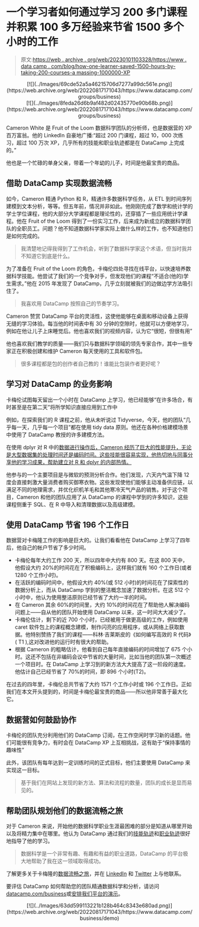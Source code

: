 # 一个学习者如何通过学习 200 多门课程并积累 100 多万经验来节省 1500 多个小时的工作

> 原文:[https://web . archive . org/web/20230101103328/https://www . data camp . com/blog/how-one-learner-saved-1500-hours-by-taking-200-courses-a massing-1000000-XP](https://web.archive.org/web/20230101103328/https://www.datacamp.com/blog/how-one-learner-saved-1500-hours-of-work-by-taking-200-courses-and-amassing-1000000-xp)

<center>[![](../Images/69cde52a5a46215706d7277a99dc561e.png)](https://web.archive.org/web/20220817171043/https://www.datacamp.com/groups/business)</center>

<center>[![](../Images/8feda26d6b9af482d02435770e90b68b.png)](https://web.archive.org/web/20220817171043/https://www.datacamp.com/groups/business)</center>

Cameron White 是 Fruit of the Loom 数据科学团队的分析师，也是数据营的 XP 百万富翁。他的 LinkedIn 自豪地广播:“超过 200 门课程，超过 10，000 次练习，超过 100 万次 XP，几乎所有的技能和职业轨迹都是在 DataCamp 上完成的。”

他也是一个忙碌的单身父亲，带着一个年幼的儿子，时间是他最宝贵的商品。

## 借助 DataCamp 实现数据流畅

如今，Cameron 精通 Python 和 R，精通许多数据科学任务，从 ETL 到时间序列建模到文本分析，等等。但五年前，情况并非如此。他刚刚完成了数学和统计学的学士学位课程，他的大部分大学课程都是理论性的，还穿插了一些应用统计学课程。他在 Fruit of the Loom 得到了一份实习工作，后来成为新成立的数据科学团队的全职员工。问题？他不知道数据科学家实际上做什么样的工作，也不知道他们是如何完成的。

> 我清楚地记得我得到了工作机会，听到了数据科学家这个术语，但当时我并不知道它到底是什么。

为了准备在 Fruit of the Loom 的角色，卡梅伦四处寻找在线平台，以快速培养数据科学技能。他尝试了我们的一个竞争对手，但发现他们的课程“不适合(他的)学生需求。”他在 2015 年发现了 DataCamp，几乎立刻就被我们的边做边学方法吸引住了。

> 我喜欢用 DataCamp 按照自己的节奏学习。

Cameron 赞赏 DataCamp 平台的灵活性，这使他能够在桌面和移动设备上获得无缝的学习体验。每当他的时间表中有 30 分钟的空隙时，他就可以方便地学习，例如在他让儿子上床睡觉后。他也喜欢我们的视频内容，认为它“很短，但很有用”

他也喜欢我们教学的质量——我们只与数据科学领域的领先专家合作，其中一些专家正在积极创建和维护 Cameron 每天使用的工具和软件包。

> 很多课程都是包的创作者自己教的！谁能比包装作者更好呢？

## 学习对 DataCamp 的业务影响

卡梅伦试图每天留出一个小时在 DataCamp 上学习，他已经能够“在许多场合，有时甚至是在第二天”将所学知识直接应用到工作中

例如，在探索我们的 R 课程之前，他从未听说过 Tidyverse，今天，他的团队“几乎每一天，几乎每一个项目”都在使用 tidy data 原则。他还在各种价格建模场景中使用了 DataCamp 教授的许多建模方法。

在使用 dplyr 对 R 中的[数据进行操作后，Cameron 经历了巨大的性能提升，无论是大型数据集的处理时间还是编码时间。这些技能很容易实现，他热切地与同事分享他的学习成果，帮助建立对 R 和 dplyr 的内部热情。](https://web.archive.org/web/20220817171043/https://www.datacamp.com/courses/data-manipulation-with-dplyr)

他参与的一个主要项目是与微软的预测分析合作。他们发现，六天内气温下降 12 度会直接刺激大量消费者购买御寒衣物。这些发现使他们能够主动准备供应链，以满足不同的地理需求，并优化织机羊毛和其他寒冷天气产品的销售。对于这个项目，Cameron 和他的团队应用了从 DataCamp 的课程中学到的许多知识，这些课程侧重于 SQL、在 R 中导入和清理数据以及高级建模。

## 使用 DataCamp 节省 196 个工作日

数据营对卡梅隆工作的影响是巨大的。让我们看看他在 DataCamp 上学习了四年后，他自己的帐户节省了多少时间。

*   卡梅伦每年大约工作 200 天，所以四年中大约有 800 天。在这 800 天中，他假设大约 20%的时间花在了积极编码上，这样我们就有 160 个工作日(或者 1280 个工作小时)。
*   在活跃的编码时间中，他假设大约 40%(或 512 小时)的时间花在了探索性的数据分析上，而从 DataCamp 学到的整洁概念加速了数据分析。在这 512 个小时中，他认为使用整洁原则已经节省了大约一半的时间。
*   在 Cameron 其余 60%的时间里，大约 10%的时间花在了帮助他人解决编码问题上——自从他的团队开始使用 DataCamp 以来，这一时间大大减少了。
*   卡梅伦估计，剩下的近 700 个小时，已经被用于做更高级的工作，例如使用 caret 软件包上的课程概念建模，制作闪亮的应用程序，或从网络上获取数据。他特别赞扬了我们的课程——科林·吉莱斯皮的《如何编写高效的 R 代码》( T1 ),这对改进他的运行时有很大的帮助。
*   根据 Cameron 的粗略估计，他看到自己每年直接编码的时间增加了 675 个小时。这还不包括在非编码会议中节省的大量时间，比如当他的团队第一次概述一个项目时。在 DataCamp 上学习到的新方法大大提高了这一阶段的速度。他估计自己已经节省了 70%的时间，即 896 个小时(T2)。

在过去的四年里，卡梅伦总共节省了大约 1571 个工作小时或 196 个工作日。正如我们在本文开头提到的，时间是卡梅伦最宝贵的商品——所以他非常善于最大化它。

## 数据营如何鼓励协作

卡梅伦的团队充分利用他们的 DataCamp 订阅，在工作空闲时学习新的话题。他们可能很有竞争力，有时会在 DataCamp XP 上互相挑战，这有助于“保持事情的趣味性”

此外，该团队有每年达到一定训练时间的正式目标，他们主要使用 DataCamp 来实现这一目标。

> 基于我们在网站上发现的新方法、算法和流程的数量，团队的成长是显而易见的。

## 帮助团队规划他们的数据流畅之旅

对于 Cameron 来说，开始他的数据科学职业生涯最困难的部分是知道从哪里开始以及将精力集中在哪里。他认为 DataCamp 通过我们的[技能轨迹](https://web.archive.org/web/20220817171043/https://www.datacamp.com/tracks/skill)和[职业轨迹](https://web.archive.org/web/20220817171043/https://www.datacamp.com/tracks/career)很好地指导了他的学习。

> 数据科学是一个非常有趣、有趣和有益的职业道路，DataCamp 的平台极大地帮助了我在这一领域取得成功。

了解更多关于卡梅隆的[数据流畅之旅](https://web.archive.org/web/20220817171043/https://www.datacamp.com/stories/cameron)，并在 [LinkedIn](https://web.archive.org/web/20220817171043/https://www.linkedin.com/in/realcameronwhite/) 和 [Twitter](https://web.archive.org/web/20220817171043/https://twitter.com/theRealCamWhite) 上与他联系。

要评估 DataCamp 如何帮助您的团队精通数据科学和分析，请访问[datacamp.com/business](https://web.archive.org/web/20220817171043/https://www.datacamp.com/discover/enterprise)或[安排我们平台的演示](https://web.archive.org/web/20220817171043/https://www.datacamp.com/business/demo)。

<center>[![](../Images/63dd599113221b128b464c8343e680ad.png)](https://web.archive.org/web/20220817171043/https://www.datacamp.com/business/demo)</center>